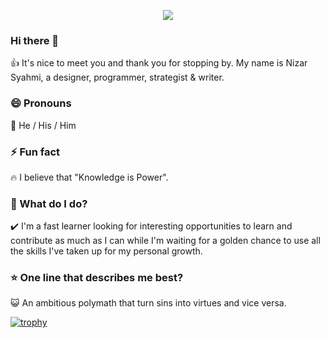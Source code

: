 <p align="center"><img align="center" src="https://komarev.com/ghpvc/?username=nizarsyahmi37&abbreviated=true&label=Views&style=flat-square&color=00b2a2"></p>

### Hi there 👋
👍 It's nice to meet you and thank you for stopping by. My name is Nizar Syahmi, a designer, programmer, strategist & writer.

### 😄 Pronouns
👨 He / His / Him

### ⚡ Fun fact 
🔥 I believe that "Knowledge is Power".

### 🌱 What do I do?
✔️ I'm a fast learner looking for interesting opportunities to learn and contribute as much as I can while I'm waiting for a golden chance to use all the skills I've taken up for my personal growth.

### ⭐ One line that describes me best? 
😺 An ambitious polymath that turn sins into virtues and vice versa.

[![trophy](https://github-profile-trophy.vercel.app/?username=nizarsyahmi37&theme=onedark)](https://github.com/ryo-ma/github-profile-trophy)

<!--
**nizarsyahmi37/nizarsyahmi37** is a ✨ _special_ ✨ repository because its `README.md` (this file) appears on your GitHub profile.

Here are some ideas to get you started:

- 🔭 I’m currently working on ...
- 🌱 I’m currently learning ...
- 👯 I’m looking to collaborate on ...
- 🤔 I’m looking for help with ...
- 💬 Ask me about ...
- 📫 How to reach me: ...
- 😄 Pronouns: ...
- ⚡ Fun fact: ...
-->
